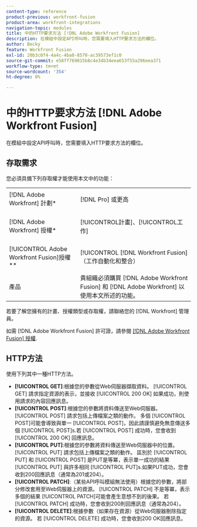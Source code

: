 ```yaml
---
content-type: reference
product-previous: workfront-fusion
product-area: workfront-integrations
navigation-topic: modules
title: 中的HTTP要求方法 [!DNL Adobe Workfront Fusion]
description: 在模組中設定API呼叫時，您需要填入HTTP要求方法的欄位。
author: Becky
feature: Workfront Fusion
exl-id: 20b3c0f4-4a4c-4ba0-8570-ac39573ef1c0
source-git-commit: e58ff769015b8c4e34b34eea653f55a296eea371
workflow-type: tm+mt
source-wordcount: '354'
ht-degree: 0%

---
```


# 中的HTTP要求方法 [!DNL Adobe Workfront Fusion]

在模組中設定API呼叫時，您需要填入HTTP要求方法的欄位。

## 存取需求

您必須具備下列存取權才能使用本文中的功能：

<table style="table-layout:auto">
 <col> 
 <col> 
 <tbody> 
  <tr> 
    <td role="rowheader">[!DNL Adobe Workfront] 計劃*</td> 
   <td> <p>[!DNL Pro] 或更高</p> </td> 
  </tr> 
  <tr data-mc-conditions=""> 
   <td role="rowheader">[!DNL Adobe Workfront] 授權*</td> 
   <td> <p>[!UICONTROL計畫]、[!UICONTROL工作]</p> </td> 
  </tr> 
  <tr> 
   <td role="rowheader">[!UICONTROL Adobe Workfront Fusion]授權**</td> 
   <td> <p>[!UICONTROL [!DNL Workfront Fusion] （工作自動化和整合） </p>  </td> 
  </tr> 
  <tr> 
   <td role="rowheader">產品</td> 
   <td>貴組織必須購買 [!DNL Adobe Workfront Fusion] 和 [!DNL Adobe Workfront] 以使用本文所述的功能。</td> 
  </tr> 
 </tbody> 
</table>

若要了解您擁有的計畫、授權類型或存取權，請聯絡您的 [!DNL Workfront] 管理員。

如需 [!DNL Adobe Workfront Fusion] 許可證，請參閱 [[!DNL Adobe Workfront Fusion] 授權](../../workfront-fusion/get-started/license-automation-vs-integration.md).

## HTTP方法

使用下列其中一種HTTP方法。

* **[!UICONTROL GET]**:根據您的參數從Web伺服器擷取資料。 [!UICONTROL GET] 請求指定資源的表示，並接收 [!UICONTROL 200 OK] 如果成功，則使用請求的內容回應訊息。
* **[!UICONTROL POST]**:根據您的參數將資料傳送至Web伺服器。 [!UICONTROL POST] 請求包括上傳檔案之類的動作。 多個 [!UICONTROL POST]可能會導致與單一 [!UICONTROL POST]，因此請謹慎避免無意傳送多個 [!UICONTROL POST]s.若 [!UICONTROL POST] 成功時，您會收到 [!UICONTROL 200 OK] 回應訊息。
* **[!UICONTROL PUT]**:根據您的參數將資料傳送至Web伺服器中的位置。 [!UICONTROL PUT] 請求包括上傳檔案之類的動作。 區別於 [!UICONTROL PUT] 和 [!UICONTROL POST] 是PUT是等冪，表示單一成功的結果 [!UICONTROL PUT] 與許多相同 [!UICONTROL PUT]s.如果PUT成功，您會收到200回應訊息（通常為201或204）。
* **[!UICONTROL PATCH]**:（某些API呼叫模組無法使用）根據您的參數，將部分修改套用至Web伺服器上的資源。 [!UICONTROL PATCH] 不是等冪，表示多個的結果 [!UICONTROL PATCH]可能會產生意想不到的後果。 若 [!UICONTROL PATCH] 成功時，您會收到200則回應訊息（通常為204）。
* **[!UICONTROL DELETE]**:根據參數（如果存在資源）從Web伺服器刪除指定的資源。 若 [!UICONTROL DELETE] 成功時，您會收到200 OK回應訊息。
